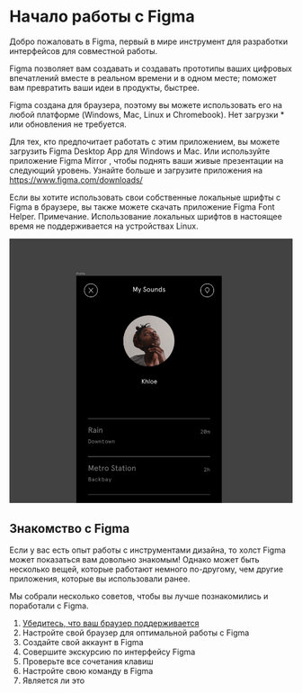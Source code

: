 # Начало работы с Figma

Добро пожаловать в Figma, первый в мире инструмент для разработки интерфейсов для совместной работы.

Figma позволяет вам создавать и создавать прототипы ваших цифровых впечатлений вместе в реальном времени и в одном месте; поможет вам превратить ваши идеи в продукты, быстрее.

Figma создана для браузера, поэтому вы можете использовать его на любой платформе (Windows, Mac, Linux и Chromebook). Нет загрузки * или обновления не требуется.

Для тех, кто  предпочитает работать с  этим приложением, вы можете загрузить  Figma Desktop App  для Windows и Mac. Или используйте   приложение Figma Mirror , чтобы поднять ваши живые презентации на следующий уровень. Узнайте больше и загрузите приложения на https://www.figma.com/downloads/

Если вы хотите использовать свои собственные локальные шрифты с Figma в браузере, вы также можете скачать приложение Figma Font Helper. Примечание.  Использование локальных шрифтов в настоящее время не поддерживается на устройствах Linux.

![alt text](_images/mobile-header-3.gif 'Logo Title Text')

## Знакомство с Figma

Если у вас есть опыт работы с инструментами дизайна, то холст Figma может показаться вам довольно знакомым! Однако может быть несколько вещей, которые работают немного по-другому, чем другие приложения, которые вы использовали ранее.

Мы собрали несколько советов, чтобы вы лучше познакомились и поработали с Figma.

1. [Убедитесь, что ваш браузер поддерживается](https://figma.helpscoutdocs.com/article/10-supported-platforms-and-browsers)
2. Настройте свой браузер для оптимальной работы с Figma
3. Создайте свой аккаунт в Figma
4. Совершите экскурсию по интерфейсу Figma
5. Проверьте все сочетания клавиш 
6. Настройте свою команду в Figma
7. Является ли это


